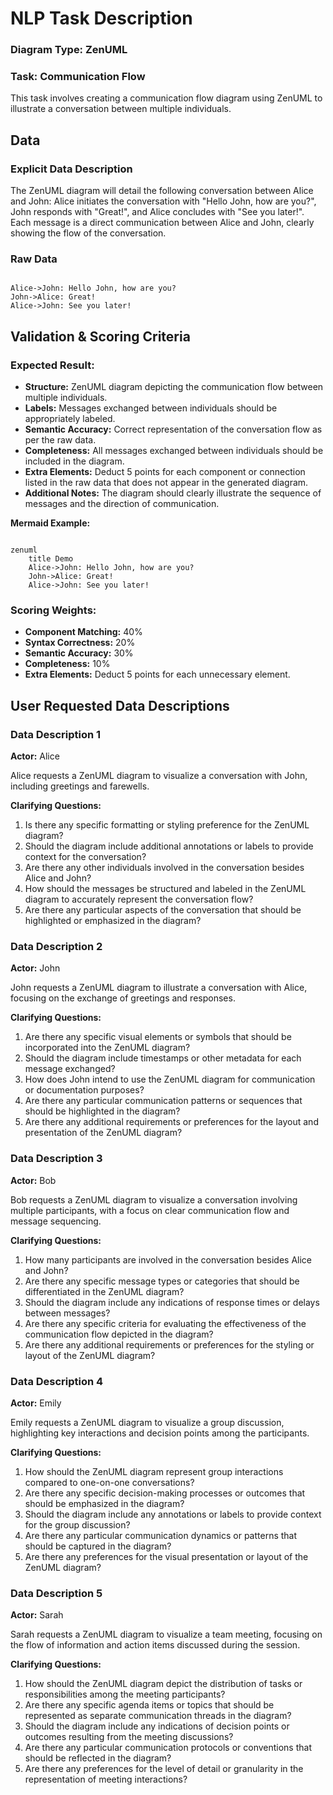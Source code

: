 # NLP Task Description

### Diagram Type: ZenUML
### Task: Communication Flow
This task involves creating a communication flow diagram using ZenUML to illustrate a conversation between multiple individuals.

## Data
### Explicit Data Description
The ZenUML diagram will detail the following conversation between Alice and John: Alice initiates the conversation with "Hello John, how are you?", John responds with "Great!", and Alice concludes with "See you later!". Each message is a direct communication between Alice and John, clearly showing the flow of the conversation.

### Raw Data

```csv

Alice->John: Hello John, how are you?
John->Alice: Great!
Alice->John: See you later!

```

## Validation & Scoring Criteria

### Expected Result:
- **Structure:** ZenUML diagram depicting the communication flow between multiple individuals.
- **Labels:** Messages exchanged between individuals should be appropriately labeled.
- **Semantic Accuracy:** Correct representation of the conversation flow as per the raw data.
- **Completeness:** All messages exchanged between individuals should be
  included in the diagram.
- **Extra Elements:** Deduct 5 points for each component or connection listed
  in the raw data that does not appear in the generated diagram.
- **Additional Notes:** The diagram should clearly illustrate the sequence of messages and the direction of communication.

**Mermaid Example:**

```mermaid

zenuml
    title Demo
    Alice->John: Hello John, how are you?
    John->Alice: Great!
    Alice->John: See you later!

```

### Scoring Weights:
- **Component Matching:** 40%
- **Syntax Correctness:** 20%
- **Semantic Accuracy:** 30%
- **Completeness:** 10%
- **Extra Elements:** Deduct 5 points for each unnecessary element.

## User Requested Data Descriptions

### Data Description 1
**Actor:**  Alice

Alice requests a ZenUML diagram to visualize a conversation with John, including greetings and farewells.

**Clarifying Questions:**

1. Is there any specific formatting or styling preference for the ZenUML diagram?
2. Should the diagram include additional annotations or labels to provide context for the conversation?
3. Are there any other individuals involved in the conversation besides Alice and John?
4. How should the messages be structured and labeled in the ZenUML diagram to accurately represent the conversation flow?
5. Are there any particular aspects of the conversation that should be highlighted or emphasized in the diagram?

### Data Description 2
**Actor:**  John

John requests a ZenUML diagram to illustrate a conversation with Alice, focusing on the exchange of greetings and responses.

**Clarifying Questions:**

1. Are there any specific visual elements or symbols that should be incorporated into the ZenUML diagram?
2. Should the diagram include timestamps or other metadata for each message exchanged?
3. How does John intend to use the ZenUML diagram for communication or documentation purposes?
4. Are there any particular communication patterns or sequences that should be highlighted in the diagram?
5. Are there any additional requirements or preferences for the layout and presentation of the ZenUML diagram?

### Data Description 3
**Actor:**  Bob

Bob requests a ZenUML diagram to visualize a conversation involving multiple participants, with a focus on clear communication flow and message sequencing.

**Clarifying Questions:**

1. How many participants are involved in the conversation besides Alice and John?
2. Are there any specific message types or categories that should be differentiated in the ZenUML diagram?
3. Should the diagram include any indications of response times or delays between messages?
4. Are there any specific criteria for evaluating the effectiveness of the communication flow depicted in the diagram?
5. Are there any additional requirements or preferences for the styling or layout of the ZenUML diagram?

### Data Description 4
**Actor:**  Emily

Emily requests a ZenUML diagram to visualize a group discussion, highlighting key interactions and decision points among the participants.

**Clarifying Questions:**

1. How should the ZenUML diagram represent group interactions compared to one-on-one conversations?
2. Are there any specific decision-making processes or outcomes that should be emphasized in the diagram?
3. Should the diagram include any annotations or labels to provide context for the group discussion?
4. Are there any particular communication dynamics or patterns that should be captured in the diagram?
5. Are there any preferences for the visual presentation or layout of the ZenUML diagram?

### Data Description 5
**Actor:**  Sarah

Sarah requests a ZenUML diagram to visualize a team meeting, focusing on the flow of information and action items discussed during the session.

**Clarifying Questions:**

1. How should the ZenUML diagram depict the distribution of tasks or responsibilities among the meeting participants?
2. Are there any specific agenda items or topics that should be represented as separate communication threads in the diagram?
3. Should the diagram include any indications of decision points or outcomes resulting from the meeting discussions?
4. Are there any particular communication protocols or conventions that should be reflected in the diagram?
5. Are there any preferences for the level of detail or granularity in the representation of meeting interactions?
